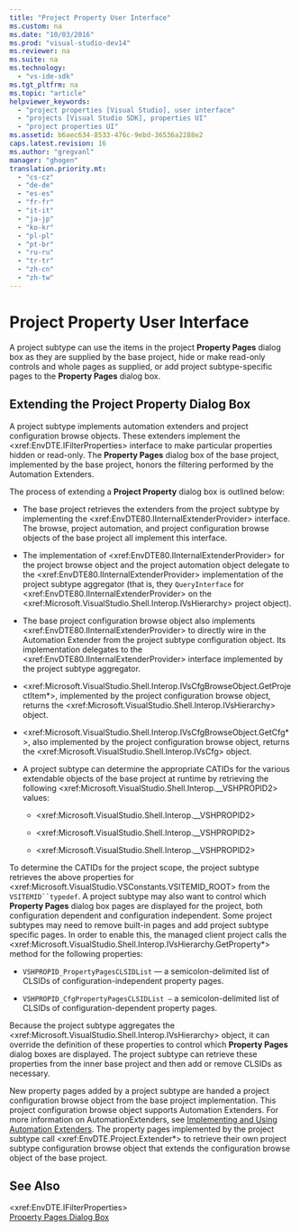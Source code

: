 ```yaml
---
title: "Project Property User Interface"
ms.custom: na
ms.date: "10/03/2016"
ms.prod: "visual-studio-dev14"
ms.reviewer: na
ms.suite: na
ms.technology: 
  - "vs-ide-sdk"
ms.tgt_pltfrm: na
ms.topic: "article"
helpviewer_keywords: 
  - "project properties [Visual Studio], user interface"
  - "projects [Visual Studio SDK], properties UI"
  - "project properties UI"
ms.assetid: b6aec634-8533-476c-9ebd-36536a2288e2
caps.latest.revision: 16
ms.author: "gregvanl"
manager: "ghogen"
translation.priority.mt: 
  - "cs-cz"
  - "de-de"
  - "es-es"
  - "fr-fr"
  - "it-it"
  - "ja-jp"
  - "ko-kr"
  - "pl-pl"
  - "pt-br"
  - "ru-ru"
  - "tr-tr"
  - "zh-cn"
  - "zh-tw"
---
```

# Project Property User Interface
A project subtype can use the items in the project **Property Pages** dialog box as they are supplied by the base project, hide or make read-only controls and whole pages as supplied, or add project subtype-specific pages to the **Property Pages** dialog box.  
  
## Extending the Project Property Dialog Box  
 A project subtype implements automation extenders and project configuration browse objects. These extenders implement the \<xref:EnvDTE.IFilterProperties> interface to make particular properties hidden or read-only. The **Property Pages** dialog box of the base project, implemented by the base project, honors the filtering performed by the Automation Extenders.  
  
 The process of extending a **Project Property** dialog box is outlined below:  
  
-   The base project retrieves the extenders from the project subtype by implementing the \<xref:EnvDTE80.IInternalExtenderProvider> interface. The browse, project automation, and project configuration browse objects of the base project all implement this interface.  
  
-   The implementation of \<xref:EnvDTE80.IInternalExtenderProvider> for the project browse object and the project automation object delegate to the \<xref:EnvDTE80.IInternalExtenderProvider> implementation of the project subtype aggregator (that is, they `QueryInterface` for \<xref:EnvDTE80.IInternalExtenderProvider> on the \<xref:Microsoft.VisualStudio.Shell.Interop.IVsHierarchy> project object).  
  
-   The base project configuration browse object also implements \<xref:EnvDTE80.IInternalExtenderProvider> to directly wire in the Automation Extender from the project subtype configuration object. Its implementation delegates to the \<xref:EnvDTE80.IInternalExtenderProvider> interface implemented by the project subtype aggregator.  
  
-   \<xref:Microsoft.VisualStudio.Shell.Interop.IVsCfgBrowseObject.GetProjectItem*>, implemented by the project configuration browse object, returns the \<xref:Microsoft.VisualStudio.Shell.Interop.IVsHierarchy> object.  
  
-   \<xref:Microsoft.VisualStudio.Shell.Interop.IVsCfgBrowseObject.GetCfg*>, also implemented by the project configuration browse object, returns the \<xref:Microsoft.VisualStudio.Shell.Interop.IVsCfg> object.  
  
-   A project subtype can determine the appropriate CATIDs for the various extendable objects of the base project at runtime by retrieving the following \<xref:Microsoft.VisualStudio.Shell.Interop.__VSHPROPID2> values:  
  
    -   \<xref:Microsoft.VisualStudio.Shell.Interop.__VSHPROPID2>  
  
    -   \<xref:Microsoft.VisualStudio.Shell.Interop.__VSHPROPID2>  
  
    -   \<xref:Microsoft.VisualStudio.Shell.Interop.__VSHPROPID2>  
  
 To determine the CATIDs for the project scope, the project subtype retrieves the above properties for \<xref:Microsoft.VisualStudio.VSConstants.VSITEMID_ROOT> from the `VSITEMID``typedef`. A project subtype may also want to control which **Property Pages** dialog box pages are displayed for the project, both configuration dependent and configuration independent. Some project subtypes may need to remove built-in pages and add project subtype specific pages. In order to enable this, the managed client project calls the \<xref:Microsoft.VisualStudio.Shell.Interop.IVsHierarchy.GetProperty*> method for the following properties:  
  
-   `VSHPROPID_PropertyPagesCLSIDList` — a semicolon-delimited list of CLSIDs of configuration-independent property pages.  
  
-   `VSHPROPID_CfgPropertyPagesCLSIDList —` a semicolon-delimited list of CLSIDs of configuration-dependent property pages.  
  
 Because the project subtype aggregates the \<xref:Microsoft.VisualStudio.Shell.Interop.IVsHierarchy> object, it can override the definition of these properties to control which **Property Pages** dialog boxes are displayed. The project subtype can retrieve these properties from the inner base project and then add or remove CLSIDs as necessary.  
  
 New property pages added by a project subtype are handed a project configuration browse object from the base project implementation. This project configuration browse object supports Automation Extenders. For more information on AutomationExtenders, see [Implementing and Using Automation Extenders](../Topic/Implementing%20and%20Using%20Automation%20Extenders.md). The property pages implemented by the project subtype call \<xref:EnvDTE.Project.Extender*> to retrieve their own project subtype configuration browse object that extends the configuration browse object of the base project.  
  
## See Also  
 \<xref:EnvDTE.IFilterProperties>   
 [Property Pages Dialog Box](http://msdn.microsoft.com/4a3d34ac-ed03-45e8-ae60-a0e1aad300e4)